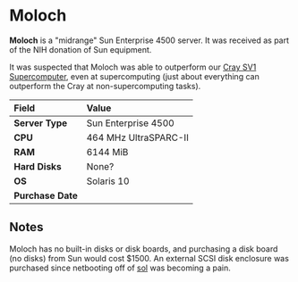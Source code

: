 # Moloch

**Moloch** is a "midrange" Sun Enterprise 4500 server. It was received as part of the NIH donation of Sun equipment.

It was suspected that Moloch was able to outperform our [Cray SV1 Supercomputer](cray-sv1-supercomputer.md), even at supercomputing \(just about everything can outperform the Cray at non-supercomputing tasks\).

| Field | Value |
| :--- | :--- |
| **Server Type** | Sun Enterprise 4500 |
| **CPU** | 464 MHz UltraSPARC-II |
| **RAM** | 6144 MiB |
| **Hard Disks** | None? |
| **OS** | Solaris 10 |
| **Purchase Date** |  |

## Notes

Moloch has no built-in disks or disk boards, and purchasing a disk board \(no disks\) from Sun would cost $1500. An external SCSI disk enclosure was purchased since netbooting off of [sol](sol.md) was becoming a pain.

